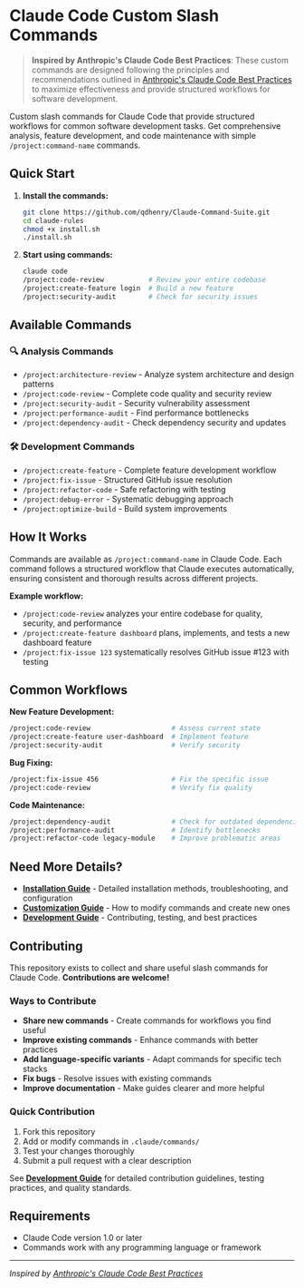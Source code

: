 # Claude Code Custom Slash Commands
> **Inspired by Anthropic's Claude Code Best Practices**: These custom commands are designed following the principles and recommendations outlined in [Anthropic's Claude Code Best Practices](https://www.anthropic.com/engineering/claude-code-best-practices) to maximize effectiveness and provide structured workflows for software development.

Custom slash commands for Claude Code that provide structured workflows for common software development tasks. Get comprehensive analysis, feature development, and code maintenance with simple `/project:command-name` commands.

## Quick Start

1. **Install the commands:**
   ```bash
   git clone https://github.com/qdhenry/Claude-Command-Suite.git
   cd claude-rules
   chmod +x install.sh
   ./install.sh
   ```

2. **Start using commands:**
   ```bash
   claude code
   /project:code-review           # Review your entire codebase
   /project:create-feature login  # Build a new feature
   /project:security-audit        # Check for security issues
   ```

## Available Commands

### 🔍 Analysis Commands
- `/project:architecture-review` - Analyze system architecture and design patterns
- `/project:code-review` - Complete code quality and security review
- `/project:security-audit` - Security vulnerability assessment
- `/project:performance-audit` - Find performance bottlenecks
- `/project:dependency-audit` - Check dependency security and updates

### 🛠️ Development Commands
- `/project:create-feature` - Complete feature development workflow
- `/project:fix-issue` - Structured GitHub issue resolution
- `/project:refactor-code` - Safe refactoring with testing
- `/project:debug-error` - Systematic debugging approach
- `/project:optimize-build` - Build system improvements

## How It Works

Commands are available as `/project:command-name` in Claude Code. Each command follows a structured workflow that Claude executes automatically, ensuring consistent and thorough results across different projects.

**Example workflow:**
- `/project:code-review` analyzes your entire codebase for quality, security, and performance
- `/project:create-feature dashboard` plans, implements, and tests a new dashboard feature
- `/project:fix-issue 123` systematically resolves GitHub issue #123 with testing

## Common Workflows

**New Feature Development:**
```bash
/project:code-review                    # Assess current state
/project:create-feature user-dashboard  # Implement feature
/project:security-audit                 # Verify security
```

**Bug Fixing:**
```bash
/project:fix-issue 456                  # Fix the specific issue
/project:code-review                    # Verify fix quality
```

**Code Maintenance:**
```bash
/project:dependency-audit               # Check for outdated dependencies
/project:performance-audit              # Identify bottlenecks
/project:refactor-code legacy-module    # Improve problematic areas
```

## Need More Details?

- **[Installation Guide](INSTALLATION.md)** - Detailed installation methods, troubleshooting, and configuration
- **[Customization Guide](CUSTOMIZATION.md)** - How to modify commands and create new ones
- **[Development Guide](DEVELOPMENT.md)** - Contributing, testing, and best practices

## Contributing

This repository exists to collect and share useful slash commands for Claude Code. **Contributions are welcome!**

### Ways to Contribute

- **Share new commands** - Create commands for workflows you find useful
- **Improve existing commands** - Enhance commands with better practices
- **Add language-specific variants** - Adapt commands for specific tech stacks
- **Fix bugs** - Resolve issues with existing commands
- **Improve documentation** - Make guides clearer and more helpful

### Quick Contribution

1. Fork this repository
2. Add or modify commands in `.claude/commands/`
3. Test your changes thoroughly
4. Submit a pull request with a clear description

See **[Development Guide](DEVELOPMENT.md)** for detailed contribution guidelines, testing practices, and quality standards.

## Requirements

- Claude Code version 1.0 or later
- Commands work with any programming language or framework

---

*Inspired by [Anthropic's Claude Code Best Practices](https://www.anthropic.com/engineering/claude-code-best-practices)*
